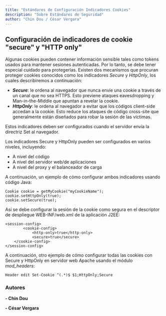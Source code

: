 ```yaml
---
title: "Estándares de Configuración Indicadores Cookies"
description: "Sobre Estándares de Seguridad"
author: "Chin Dou / César Vergara"
---
```

 
 ## Configuración de indicadores de cookie "secure" y "HTTP only"

Algunas cookies pueden contener información sensible tales como tokens usados para mantener sesiones autenticadas. Por lo tanto, se debe tener especial cuidado para protegerlas. Existen dos mecanismos que procuran proteger cookies conocidos como los indicadores _Secure_ y _HttpOnly_, los cuales describiremos a continuación:

-   _**Secure**_: le ordena al navegador que nunca envíe una cookie a ​través de un canal que no sea HTTPS. Esto previene ataques eavesdropping y Man-in-the-Middle que apuntan a revelar la cookie.
-   _**HttpOnly**_: le ordena al navegador a evitar que los códigos client-side accedan a la cookie. Esto reduce los ataques de código cross-site que generalmente están diseñados para robar la sesión de las víctimas.

Estos indicadores deben ser configurados cuando el servidor envía la directriz Set al navegador.

Los indicadores Secure y HttpOnly pueden ser configurados en varios niveles, incluyendo:

-   A nivel del código
-   A nivel del servidor web/de aplicaciones
-   A nivel del proxy y el balanceador de carga​  
    

A continuación, un ejemplo de cómo configurar ambos indicadores usando código Java:  
````
​Cookie cookie = getMyCookie("myCookieName");
cookie.setHttpOnly(true);
cookie.setSecure(true);​  
````
Así se debe configurar la sesión de la cookie como segura en el descriptor de despliegue WEB-INF/web.xml de la aplicación J2EE:  
````
​<session-config>
		<cookie-config>
			<http-only>true</http-only>
			<secure>true</secure>
	</cookie-config>
</session-config>​  
````

​A continuación, otro ejemplo de cómo configurar todas las cookies con Secure y HttpOnly en servidor web Apache usando el módulo _mod_headers_:  
````
​Header edit Set-Cookie ^(.*)$ $1;HttpOnly;Secure
````

### Autores
**- Chin Dou**

**- César Vergara**

